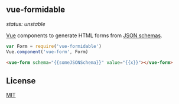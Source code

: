 vue-formidable
--------------

*status: unstable*


[Vue](http://vuejs.org) components to generate HTML forms from [JSON schemas](http://json-schema.org).


```js
var Form = require('vue-formidable')
Vue.component('vue-form', Form)
```

```html
<vue-form schema="{{someJSONSchema}}" value="{{x}}"></vue-form>
```


## License
[MIT](http://opensource.org/licenses/MIT)
